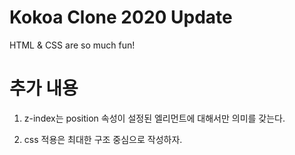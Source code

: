 # Kokoa Clone 2020 Update

HTML & CSS are so much fun!

# 추가 내용

1. z-index는 position 속성이 설정된 엘리먼트에 대해서만 의미를 갖는다.

2. css 적용은 최대한 구조 중심으로 작성하자.
